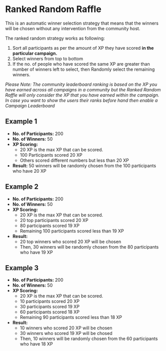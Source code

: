 # Ranked Random Raffle

This is an automatic winner selection strategy that means that the winners will be chosen without any intervention from the community host.

The ranked random strategy works as following:
1. Sort all participants as per the amount of XP they have scored **in the particular campaign.** 
2. Select winners from top to bottom
3. If the no. of people who have scored the same XP are greater than number of winners left to select, then Randomly select the remaining winners.

*Please Note:  The community leaderboard ranking is based on the XP you have earned across all campaigns in a community but the Ranked Random Raffle will only consider the XP that you have earned within the campaign. In case you want to show the users their ranks before hand then enable a Campaign Leaderboard*

## Example 1
- **No. of Participants:** 200 
- **No. of Winners:** 50
- **XP Scoring:** 
    - 20 XP is the max XP that can be scored.
    - 100 Participants scored 20 XP
    - Others scored different numbers but less than 20 XP
- **Result:** 50 winners will be randomly chosen from the 100 participants who have 20 XP

## Example 2
- **No. of Participants:** 200
- **No. of Winners:** 50
- **XP Scoring:**
    - 20 XP is the max XP that can be scored.
    - 20 top participants scored 20 XP
    - 80 participants scored 19 XP
    - Remaining 100 participants scored less than 19 XP
- **Result:** 
    - 20 top winners who scored 20 XP will be chosen
    - Then, 30 winners will be randomly chosen from the 80 participants who have 19 XP

## Example 3
- **No. of Participants:** 200
- **No. of Winners:** 50
- **XP Scoring:**
    - 20 XP is the max XP that can be scored.
    - 10 participants scored 20 XP
    - 30 participants scored 19 XP
    - 60 participants scored 18 XP
    - Remaining 90 participants scored less than 18 XP
- **Result:** 
    - 10 winners who scored 20 XP will be chosen
    - 30 winners who scored 19 XP will be chosed
    - Then, 10 winners will be randomly chosen from the 60 participants who have 18 XP